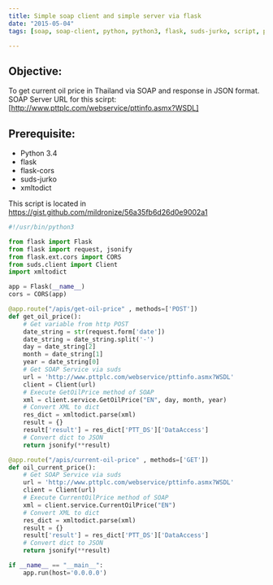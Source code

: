```yaml
---
title: Simple soap client and simple server via flask
date: "2015-05-04"
tags: [soap, soap-client, python, python3, flask, suds-jurko, script, programming]

---
```


## Objective:
To get current oil price in Thailand via SOAP and response in JSON format.
SOAP Server URL for this scirpt: [http://www.pttplc.com/webservice/pttinfo.asmx?WSDL]

## Prerequisite:
- Python 3.4
- flask
- flask-cors
- suds-jurko
- xmltodict

This script is located in <https://gist.github.com/mildronize/56a35fb6d26d0e9002a1>

```python
#!/usr/bin/python3

from flask import Flask
from flask import request, jsonify
from flask.ext.cors import CORS
from suds.client import Client
import xmltodict

app = Flask(__name__)
cors = CORS(app)

@app.route("/apis/get-oil-price" , methods=['POST'])
def get_oil_price():
	# Get variable from http POST
	date_string = str(request.form['date'])
	date_string = date_string.split('-')
	day = date_string[2]
	month = date_string[1]
	year = date_string[0]
	# Get SOAP Service via suds
	url = 'http://www.pttplc.com/webservice/pttinfo.asmx?WSDL'
	client = Client(url)
	# Execute GetOilPrice method of SOAP
	xml = client.service.GetOilPrice("EN", day, month, year)
	# Convert XML to dict
	res_dict = xmltodict.parse(xml)
	result = {}
	result['result'] = res_dict['PTT_DS']['DataAccess']
	# Convert dict to JSON
	return jsonify(**result)

@app.route("/apis/current-oil-price" , methods=['GET'])
def oil_current_price():
	# Get SOAP Service via suds
	url = 'http://www.pttplc.com/webservice/pttinfo.asmx?WSDL'
	client = Client(url)
	# Execute CurrentOilPrice method of SOAP
	xml = client.service.CurrentOilPrice("EN")
	# Convert XML to dict
	res_dict = xmltodict.parse(xml)
	result = {}
	result['result'] = res_dict['PTT_DS']['DataAccess']
	# Convert dict to JSON
	return jsonify(**result)

if __name__ == "__main__":
    app.run(host='0.0.0.0')
```

[http://www.pttplc.com/webservice/pttinfo.asmx?WSDL]: http://www.pttplc.com/webservice/pttinfo.asmx?WSDL
